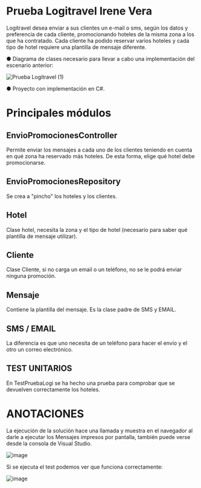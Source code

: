 # Prueba Logitravel Irene Vera
Logitravel desea enviar a sus clientes un e-mail o sms, según los datos y preferencia de cada cliente, promocionando hoteles de la misma zona a los que ha contratado. Cada cliente ha podido reservar varios hoteles y cada tipo de hotel requiere una plantilla de mensaje diferente.

● Diagrama de clases necesario para llevar a cabo una implementación del escenario anterior:

![Prueba Logitravel (1)](https://user-images.githubusercontent.com/44347390/126870694-6ac43d58-4a05-444a-a76e-52f2b7978e96.png)

● Proyecto con implementación en C#.

# Principales módulos
## EnvioPromocionesController

Permite enviar los mensajes a cada uno de los clientes teniendo en cuenta en qué zona ha reservado más hoteles. De esta forma, elige qué hotel debe promocionarse.

## EnvioPromocionesRepository

Se crea a "pincho" los hoteles y los clientes.

## Hotel

Clase hotel, necesita la zona y el tipo de hotel (necesario para saber qué plantilla de mensaje utilizar).

## Cliente

Clase Cliente, si no carga un email o un teléfono, no se le podrá enviar ninguna promoción.

## Mensaje

Contiene la plantilla del mensaje. Es la clase padre de SMS y EMAIL.

## SMS / EMAIL

La diferencia es que uno necesita de un teléfono para hacer el envío y el otro un correo electrónico.

## TEST UNITARIOS

En TestPruebaLogi se ha hecho una prueba para comprobar que se devuelven correctamente los hoteles.

# ANOTACIONES

La ejecución de la solución hace una llamada y muestra en el navegador al darle a ejecutar los Mensajes impresos por pantalla, también puede verse desde la consola de Visual Studio.

![image](https://user-images.githubusercontent.com/44347390/126870866-5f820108-007e-4fe7-9aa9-2c999a174094.png)


Si se ejecuta el test podemos ver que funciona correctamente:

![image](https://user-images.githubusercontent.com/44347390/126870861-1dbdab24-eeec-473c-a9f4-7549226fa26d.png)
